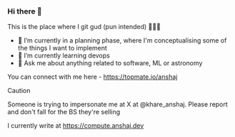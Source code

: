 ### Hi there 👋
This is the place where I git gud (pun intended) 👨🏻‍💻

- 🔭 I’m currently in a planning phase, where I'm conceptualising some of the things I want to implement
- 🌱 I’m currently learning devops
- 💬 Ask me about anything related to software, ML or astronomy

You can connect with me here - https://topmate.io/anshaj
> [!CAUTION]
> Someone is trying to impersonate me at X at @khare_anshaj. Please report and don't fall for the BS they're selling
  
I currently write at https://compute.anshaj.dev

